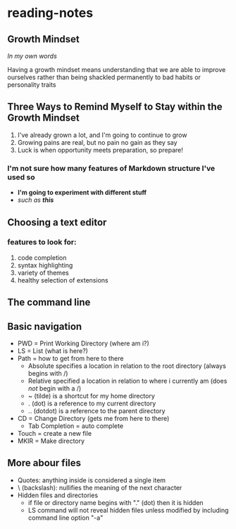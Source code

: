 # reading-notes
## Growth Mindset

*In my own words*

Having a growth mindset means understanding that we are able to improve ourselves rather than being shackled permanently to bad habits or personality traits

## Three Ways to Remind Myself to Stay within the Growth Mindset
1. I've already grown a lot, and I'm going to continue to grow
2. Growing pains are real, but no pain no gain as they say
3. Luck is when opportunity meets preparation, so prepare!

### I'm not sure how many features of Markdown structure I've used so
* **I'm going to experiment with different stuff**
* *such as **this***

## Choosing a text editor
### features to look for:
1. code completion
2. syntax highlighting
3. variety of themes
4. healthy selection of extensions

## The command line
## Basic navigation
* PWD = Print Working Directory (where am i?)
* LS = List (what is here?)
* Path = how to get from here to there
  * Absolute specifies a location in relation to the root directory (always begins with /)
  * Relative specified a location in relation to where i currently am (does *not* begin with a /)
  * ~ (tilde) is a shortcut for my home directory
  * . (dot) is a reference to my current directory
  * .. (dotdot) is a reference to the parent directory
* CD = Change Directory (gets me from here to there)
  * Tab Completion = auto complete
* Touch = create a new file
* MKIR = Make directory

## More abour files
* Quotes: anything inside is considered a single item
* \ (backslash): nullifies the meaning of the next character
* Hidden files and directories
  * if file or directory name begins with "." (dot) then it is hidden
  * LS command will not reveal hidden files unless modified by including command line option "-a"
